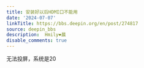 ```yaml
---
title: 安装好以后HDMI口不能用
date: '2024-07-07'
linkTitle: https://bbs.deepin.org/en/post/274817
source: deepin_bbs
description:  Hmily❤晨 
disable_comments: true
---
```

无法投屏，系统是20
